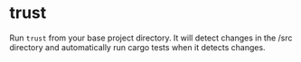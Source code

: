 # trust

Run `trust` from your base project directory. It will detect changes in the /src directory and automatically run cargo tests when it detects changes.

